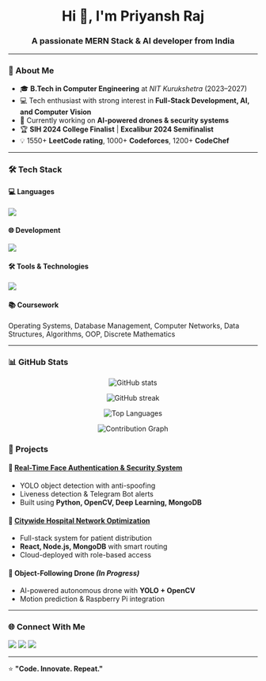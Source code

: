 <h1 align="center">Hi 👋, I'm Priyansh Raj</h1>
<h3 align="center">A passionate MERN Stack & AI developer from India</h3>

---

### 🌟 About Me
- 🎓 **B.Tech in Computer Engineering** at *NIT Kurukshetra* (2023–2027)  
- 💻 Tech enthusiast with strong interest in **Full-Stack Development, AI, and Computer Vision**  
- 🚀 Currently working on **AI-powered drones & security systems**  
- 🏆 **SIH 2024 College Finalist** | **Excalibur 2024 Semifinalist**  
- 💡 1550+ **LeetCode rating**, 1000+ **Codeforces**, 1200+ **CodeChef**

---

### 🛠️ Tech Stack
#### 💻 Languages
<p>
  <img src="https://skillicons.dev/icons?i=python,cpp,java,javascript,c" />
</p>

#### 🌐 Development
<p>
  <img src="https://skillicons.dev/icons?i=nodejs,nextjs,express,mongodb,postgres,mysql" />
</p>

#### 🛠️ Tools & Technologies
<p>
  <img src="https://skillicons.dev/icons?i=git,docker,postman,firebase" />
</p>

#### 📚 Coursework
Operating Systems, Database Management, Computer Networks, Data Structures, Algorithms, OOP, Discrete Mathematics

---

### 📊 GitHub Stats

<p align="center">
  <img src="https://github-readme-stats.vercel.app/api?username=priyansh1409&show_icons=true&theme=radical" alt="GitHub stats" />
</p>

<p align="center">
  <img src="https://github-readme-streak-stats.herokuapp.com/?user=priyansh1409&theme=radical" alt="GitHub streak" />
</p>

<p align="center">
  <img src="https://github-readme-stats.vercel.app/api/top-langs/?username=priyansh1409&layout=compact&theme=radical" alt="Top Languages" />
</p>

<!-- Optional contribution activity graph -->
<p align="center">
  <img src="https://github-readme-activity-graph.vercel.app/graph?username=priyansh1409&theme=react-dark" alt="Contribution Graph"/>
</p>


### 🚀 Projects

#### 🔹 [Real-Time Face Authentication & Security System](https://github.com/priyansh1409/Smart-Security-System-based-ML)
- YOLO object detection with anti-spoofing  
- Liveness detection & Telegram Bot alerts  
- Built using **Python, OpenCV, Deep Learning, MongoDB**  

#### 🔹 [Citywide Hospital Network Optimization](https://github.com/priyansh1409/techtitans)
- Full-stack system for patient distribution  
- **React, Node.js, MongoDB** with smart routing  
- Cloud-deployed with role-based access  

#### 🔹 Object-Following Drone *(In Progress)*
- AI-powered autonomous drone with **YOLO + OpenCV**  
- Motion prediction & Raspberry Pi integration  

---

### 🌐 Connect With Me
<p>
  <a href="mailto:priyansh2005r@gmail.com"><img src="https://skillicons.dev/icons?i=gmail" /></a>
  <a href="https://linkedin.com/in/priyansh-raj-28601b2a7"><img src="https://skillicons.dev/icons?i=linkedin" /></a>
  <a href="https://github.com/priyansh14092"><img src="https://skillicons.dev/icons?i=github" /></a>
</p>

---

⭐ **"Code. Innovate. Repeat."**
